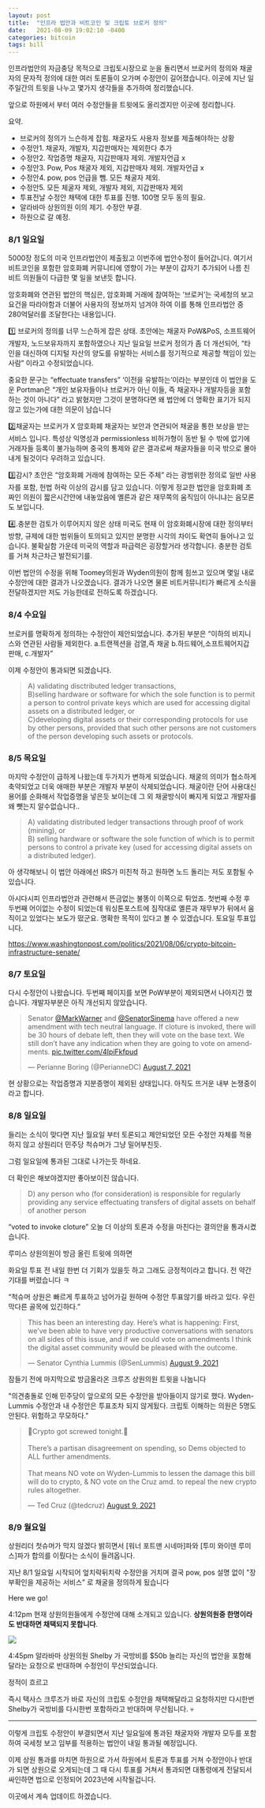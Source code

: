 ```yaml
---
layout: post
title:  "인프라 법안과 비트코인 및 크립토 브로커 정의"
date:   2021-08-09 19:02:10 -0400
categories: bitcoin
tags: bill
---
```


인프라법안의 자금충당 목적으로 크립토시장으로 눈을 돌리면서 브로커의 정의와 채굴자의 문자적 정의에 대한 여러 토론들이 오가며 수정안이 길어졌습니다.  이곳에 지난 일주일간의 트윗을 나누고 몇가지 생각들을 추가하여 정리했습니다.

앞으로 하원에서 부터 여러 수정안들을 트윗에도 올리겠지만 이곳에 정리합니다.

요약.
- 브로커의 정의가 느슨하게 잡힘. 채굴자도 사용자 정보를 제출해야하는 상황
- 수정안1. 채굴자, 개발자, 지갑판매자는 제외한다 추가
- 수정안2. 작업증명 채굴자, 지갑판매자 제외.  개발자언급 x
- 수정안3. Pow, Pos 채굴자 제외, 지갑판매자 제외.  개발자언급 x
- 수정안4. pow, pos 언급을 뺌. 모든 채굴자 제외.
- 수정안5. 모든 체굴자 제외, 개발자 제외, 지갑판매자 제외
- 투표전날 수정안 채택에 대한 투표를 진행. 100명 모두 동의 필요.
- 알라바마 상원의원 이의 제기. 수정안 부결.
- 하원으로 갈 예정.


### 8/1 일요일
5000장 정도의 미국 인프라법안이 제출됬고 이번주에 법안수정이 들어갑니다. 여기서 비트코인을 포함한 암호화폐 커뮤니티에 영향이 가는 부분이 갑자기 추가되어 나름 친 비트 의원들이 다급한 몇 일을 보낸듯 합니다.

암호화폐와 연관된 법안의 핵심은,
암호화폐 거래에 참여하는 ‘브로커’는 국세청의 보고 요건을 따라야함과 더불어 사용자의 정보까지 넘겨야 하여 이를 통해 인프라법안 중 280억달러를 조달한다는 내용입니다.

1️⃣ 브로커의 정의를 너무 느슨하게 잡은 상태.
초안에는 채굴자 PoW&PoS, 소프트웨어개발자, 노드보유자까지 포함하였으나 지난 일요일 브로커 정의가 좀 더 개선되어, “타인을 대신하여 디지털 자산의 양도를 유발하는 서비스를 정기적으로 제공할 책임이 있는 사람” 이라고 수정되었습니다.

중요한 문구는 “effectuate transfers” ‘이전을 유발하는’이라는 부분인데 이 법안을 도운 Portman은 “개인 보유자들이나 브로커가 아닌 이들, 즉 채굴자나 개발자등을 포함하는 것이 아니다” 라고 밝혔지만 그것이 분명하다면 왜 법안에 더 명확한 표기가 되지 않고 있는가에 대한 의문이 남습니다

2️⃣채굴자는 브로커가 X
암호화폐 채굴자는 보안과 연관되어 채굴을 통한 보상을 받는 서비스 입니다. 특성상 익명성과 permissionless 비허가형이 동반 될 수 밖에 없기에 거래자들 등록이 불가능하며 중국의 통제와 같은 결과로써 채굴자들을 미국 밖으로 몰아내게 될것이다 우려하고 있습니다.

3️⃣감시?
초안은 “암호화폐 거래에 참여하는 모든 주체” 라는 광범위한 정의로 일반 사용자를 포함, 헌법 허락 이상의 감시를 담고 있습니다. 이렇게 정교한 법안을 암호화폐 초짜인 의원이 짧은시간안에 내놓았음에 옐른과 같은 재무쪽의 움직임이 아니냐는 음모론도 보입니다.

4️⃣.충분한 검토가 이루어지지 않은 상태
미국도 현재 이 암호화폐시장에 대한 정의부터 방향, 규제에 대한 범위들이 토의되고 있지만 분명한 시각의 차이도 확연히 들어나고 있습니다.  불확실함 가운데 미국의 역할과 파급력은 굉장할거라 생각합니다. 충분한 검토를 거쳐 차근차근 발전되기를.

이번 법안의 수정을 위해 Toomey의원과 Wyden의원이 함께 힘쓰고 있으며 몇일 내로 수정안에 대한 결과가 나오겠습니다.  결과가 나오면 물론 비트커뮤니티가 빠르게 소식을 전달하겠지만 저도 가능한데로 전하도록 하겠습니다.

### 8/4 수요일

브로커를 명확하게 정의하는 수정안이 제안되었습니다.
 추가된 부분은
“이하의 비지니스와 연관된 사람들 제외한다.
a.트랜젝션을 검열,즉 채굴
b.하드웨어,소프트웨어지갑 판매,
c.개발자”

이제 수정안이 통과되면 되겠습니다.

>A) validating disctributed ledger transactions,<br>
B)selling hardware or software for which the sole function is to permit a person to control private keys which are used for accessing digital assets on a distributed ledger, or<br>
C)developing digital assets or their corresponding protocols for use by other persons, provided that such other persons are not customers of the person developing such assets or protocols.

### 8/5 목요일

마지막 수정안이 급하게 나왔는데 두가지가 변하게 되었습니다.  채굴의 의미가 협소하게 축약되었고 더욱 애매한 부분은 개발자 부분이 삭제되었습니다.  채굴이란 단어 사용대신 용어를 순화해서 작업증명을 넣은듯 보이는데 그 외 채굴방식이 빠지게 되었고 개발자를 왜 뺏는지 알수없습니다..

>A) validating distributed ledger transactions through proof of work (mining), or <br>
B) selling hardware or software the sole function of which is to permit persons to control a private key (used for accessing digital assets on a distributed ledger).

아 생각해보니 이 법안 아래에선 IRS가 미친척 하고 원하면 노드 돌리는 저도 포함될 수 있습니다.

아시다시피 인프라법안과 관련해서 뜬금없는 불똥이 이쪽으로 튀었죠.  첫번째 수정 후 두번째 어이없는 수정이 되었는데  워싱톤포스트에 짐작대로 옐른과 재무부가 뒤에서 움직이고 있었다는 보도가 떴군요. 명확한 목적이 있다고 볼 수 있겠습니다. 토요일 투표입니다.

<https://www.washingtonpost.com/politics/2021/08/06/crypto-bitcoin-infrastructure-senate/>

### 8/7 토요일

다시 수정안이 나왔습니다.
두번째 페이지를 보면 PoW부분이 제외되면서 나아지긴 했습니다. 개발자부분은 아직 개선되지 않았습니다.

<div class="tweet">
<blockquote class="twitter-tweet"><p lang="en" dir="ltr">Senator <a href="https://twitter.com/MarkWarner?ref_src=twsrc%5Etfw">@MarkWarner</a> and <a href="https://twitter.com/SenatorSinema?ref_src=twsrc%5Etfw">@SenatorSinema</a> have offered a new amendment with tech neutral language. If cloture is invoked, there will be 30 hours of debate left, then they will vote on the base text. We still don’t have any indication when they are going to vote on amendments. <a href="https://t.co/4IpiFkfpud">pic.twitter.com/4IpiFkfpud</a></p>&mdash; Perianne Boring (@PerianneDC) <a href="https://twitter.com/PerianneDC/status/1424053413675950091?ref_src=twsrc%5Etfw">August 7, 2021</a></blockquote> <script async src="https://platform.twitter.com/widgets.js" charset="utf-8"></script>
</div>

현 상황으로는 작업증명과 지분증명이 제외된 상태입니다.  아직도 뜨거운 내부 논쟁중이라고 합니다.

### 8/8 일요일

들리는 소식이 맞다면 지난 월요일 부터 토론되고 제안되었던 모든 수정안 자체를 적용하지 않고 상원리더 민주당 척슈머가 그냥 밀어부친듯.<br>

그럼 일요일에 통과된 그대로 나가는듯 하네요.

더 확인은 해보야겠지만 좋아보이진 않습니다.

>D) any person who (for consideration) is responsible for regularly providing any service effectuating transfers of digital assets on behalf of another person

“voted to invoke cloture” 오늘 더 이상의 토론과 수정을 마친다는 결의안을 통과시켰습니다.

루미스 상원의원이 방금 올린 트윗에 의하면

화요일 투표 전 내일 한번 더 기회가 있을듯 하고 그래도 긍정적이라고 합니다.  전 약간 기대를 버렸습니다 ㅋ

“척슈머 상원은 빠르게 투표하고 넘어가길 원하며 수정안 투표않기를 바라고 있다.  우린 막다른 골목에 있긴하다.”

<div class="tweet">
<blockquote class="twitter-tweet"><p lang="en" dir="ltr">This has been an interesting day. Here’s what is happening: First, we’ve been able to have very productive conversations with senators on all sides of this issue, and if we could vote on amendments I think the digital asset community would be pleased with the outcome.</p>&mdash; Senator Cynthia Lummis (@SenLummis) <a href="https://twitter.com/SenLummis/status/1424556793506635776?ref_src=twsrc%5Etfw">August 9, 2021</a></blockquote> <script async src="https://platform.twitter.com/widgets.js" charset="utf-8"></script>
</div>

잠들기 전에 마지막으로 방금올라온 크루즈 상원의원 트윗을 나눕니다

"의견충돌로 인해 민주당이 앞으로의 모든 수정안을 받아들이지 않기로 했다. Wyden-Lummis 수정안과 내 수정안은 투표조차 되지 않게됬다. 크립토 이해하는 의원은 5명도 안된다. 위험하고 무모하다."

<div class="tweet">
<blockquote class="twitter-tweet"><p lang="en" dir="ltr">🚨Crypto got screwed tonight.🚨<br><br>There’s a partisan disagreement on spending, so Dems objected to ALL further amendments.<br><br>That means NO vote on Wyden-Lummis to lessen the damage this bill will do to crypto, &amp; NO vote on the Cruz amd. to repeal the new crypto rules altogether.</p>&mdash; Ted Cruz (@tedcruz) <a href="https://twitter.com/tedcruz/status/1424558384335015939?ref_src=twsrc%5Etfw">August 9, 2021</a></blockquote> <script async src="https://platform.twitter.com/widgets.js" charset="utf-8"></script>
</div>


### 8/9 월요일

상원리더 첫슈머가 막지 않겠다 밝히면서 [워너 포트맨 시네마]파와 [투미 와이덴 루미스]파가 합의를 이뤘다는 소식이 들려옵니다.

지난 8/1 일요일 시작되어 엎치락뒤치락 수정안을 거치며 결국 pow, pos 설명 없이 "장부확인을 제공하는 서비스” 로 채굴을 정의하게 됬습니다

Here we go!

4:12pm 현재 상원의원들에게 수정안에 대해 소개되고 있습니다.  **상원의원중 한명이라도 반대하면 채택되지 못합니다**.

![](https://i.ibb.co/fdxJN8g/E8-X-u49-X0-AITFIr.jpg)

4:45pm 알라바마 상원의원 Shelby 가 국방비를 $50b 늘리는 자신의 법안을 포함해달라는 요청으로 반대하며 수정안이 무산되었습니다.

정적이 흐르고

즉시 택사스 크루즈가 바로 자신의 크립토 수정안을 채택해달라고 요청하지만 다시한번 Shelby가 국방비를 다시한번 포함하라고 반대하며 무산됩니다. 💀

<hr>

이렇게 크립토 수정안이 부결되면서 지난 일요일에 통과된 채굴자와 개발자 모두를 포함하여 국세청 보고 임부를 적용하는 법안이 내일 통과될 예정입니다.

이제 상원 통과를 마치면 하원으로 가서 하원에서 토론과 투표를 거쳐 수정안이나 반대가 되면 상원으로 오게되는데 그 때 다시 투표를 거쳐서 통과되면 대통령에게 전달되서 싸인하면 법으로 인정되어 2023년에 시작될겁니다.

이곳에서 계속 업데이트 하겠습니다.
